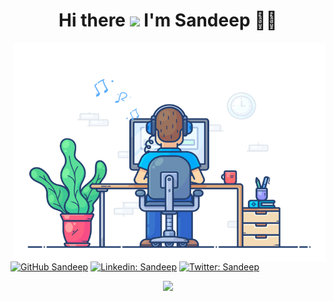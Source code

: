 <h1 align='center'>
  Hi there <img src="https://media.giphy.com/media/hvRJCLFzcasrR4ia7z/giphy.gif" width="25px"> I'm Sandeep 👨‍💻
</h1>

<img align="right" src="https://github.com/paruchurisandeep/paruchurisandeep/blob/main/developer.gif" alt="Hola Coders" width="500" height="350"/> 

	
[![GitHub Sandeep](https://img.shields.io/github/followers/ParuchuriSandeep?label=follow&style=social)](https://github.com/ParuchuriSandeep)
[![Linkedin: Sandeep](https://img.shields.io/badge/Sandeep%20Paruchuri-blue?style=flat-square&logo=Linkedin&logoColor=white&link=https://www.linkedin.com/in/sandeep-paruchuri2001/)](https://www.linkedin.com/in/sandeep-paruchuri2001/) 
[![Twitter: Sandeep](https://img.shields.io/twitter/follow/sandeeparuchuri?style=social)](https://twitter.com/Sandeeparuchuri)
	

<p align="center">
	<a href="https://www.linkedin.com/in/sandeep-paruchuri2001/">
         <img src="https://github-readme-stats.vercel.app/api/top-langs/?username=ParuchuriSandeep&langs_count=10&border_radius=10&layout=compact&theme=ayu-mirage&hide=html,css" />
          </a>
</p>

     


